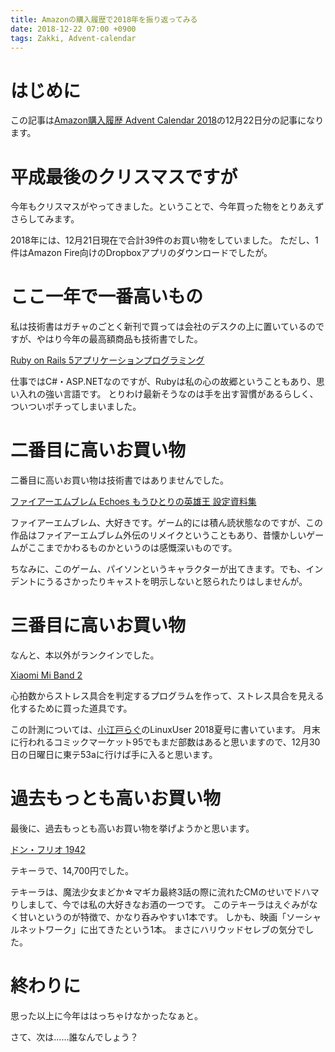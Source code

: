 ```yaml
---
title: Amazonの購入履歴で2018年を振り返ってみる
date: 2018-12-22 07:00 +0900
tags: Zakki, Advent-calendar
---
```


# はじめに

この記事は[Amazon購入履歴 Advent Calendar 2018](https://adventar.org/calendars/3224)の12月22日分の記事になります。

# 平成最後のクリスマスですが

今年もクリスマスがやってきました。ということで、今年買った物をとりあえずさらしてみます。

2018年には、12月21日現在で合計39件のお買い物をしていました。
ただし、1件はAmazon Fire向けのDropboxアプリのダウンロードでしたが。

# ここ一年で一番高いもの

私は技術書はガチャのごとく新刊で買っては会社のデスクの上に置いているのですが、やはり今年の最高額商品も技術書でした。

[Ruby on Rails 5アプリケーションプログラミング](https://www.amazon.co.jp/gp/product/4774188832/)

仕事ではC#・ASP.NETなのですが、Rubyは私の心の故郷ということもあり、思い入れの強い言語です。
とりわけ最新そうなのは手を出す習慣があるらしく、ついついポチってしまいました。

# 二番目に高いお買い物

二番目に高いお買い物は技術書ではありませんでした。

[ファイアーエムブレム Echoes もうひとりの英雄王 設定資料集](https://www.amazon.co.jp/gp/product/4198646074/)

ファイアーエムブレム、大好きです。ゲーム的には積ん読状態なのですが、この作品はファイアーエムブレム外伝のリメイクということもあり、昔懐かしいゲームがここまでかわるものかというのは感慨深いものです。

ちなみに、このゲーム、パイソンというキャラクターが出てきます。でも、インデントにうるさかったりキャストを明示しないと怒られたりはしませんが。

# 三番目に高いお買い物

なんと、本以外がランクインでした。

[Xiaomi Mi Band 2](https://www.amazon.co.jp/gp/product/B077JPVNLB/)

心拍数からストレス具合を判定するプログラムを作って、ストレス具合を見える化するために買った道具です。

この計測については、[小江戸らぐ](https://koedolug.dyndns.org/)のLinuxUser 2018夏号に書いています。
月末に行われるコミックマーケット95でもまだ部数はあると思いますので、12月30日の日曜日に東テ53aに行けば手に入ると思います。

# 過去もっとも高いお買い物

最後に、過去もっとも高いお買い物を挙げようかと思います。

[ドン・フリオ 1942](https://www.amazon.co.jp/gp/product/B0086YHB22/)

テキーラで、14,700円でした。

テキーラは、魔法少女まどか☆マギカ最終3話の際に流れたCMのせいでドハマりしまして、今では私の大好きなお酒の一つです。
このテキーラはえぐみがなく甘いというのが特徴で、かなり呑みやすい1本です。
しかも、映画「ソーシャルネットワーク」に出てきたという1本。
まさにハリウッドセレブの気分でした。

# 終わりに

思った以上に今年ははっちゃけなかったなぁと。

さて、次は……誰なんでしょう？

